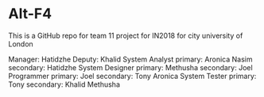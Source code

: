 # Alt-F4
This is a GitHub repo for team 11 project for IN2018 for city university of London

Manager:  Hatidzhe
Deputy:   Khalid
System Analyst       primary: Aronica Nasim    secondary: Hatidzhe 
System Designer      primary: Methusha         secondary: Joel
Programmer           primary: Joel             secondary: Tony Aronica
System Tester        primary: Tony             secondary: Khalid Methusha
